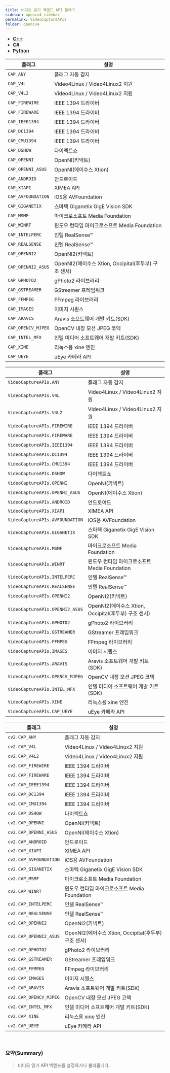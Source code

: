 ```yaml
---
title: 비디오 읽기 백엔드 API 플래그
sidebar: opencv4_sidebar
permalink: VideoCaptureAPIs
folder: opencv4
---
```


<ul id="profileTabs" class="nav nav-tabs">
    <li class="active"><a class="noCrossRef" href="#L1" data-toggle="tab" style="width: 100px; text-align: center; font-weight: 600; font-size: 15px;">C++</a></li>
    <li><a class="noCrossRef" href="#L2" data-toggle="tab" style="width: 100px; text-align: center; font-weight: 600; font-size: 15px;">C#</a></li>
    <li><a class="noCrossRef" href="#L3" data-toggle="tab" style="width: 100px; text-align: center; font-weight: 600; font-size: 15px;">Python</a></li>
</ul>

<div class="tab-content">
<div role="tabpanel" class="tab-pane active" id="L1" markdown="1">

| 플래그             | 설명                                                             |
| ----------------- | ---------------------------------------------------------------- | 
| `CAP_ANY` | 플래그 자동 감지 |
| `CAP_V4L` | Video4Linux / Video4Linux2 지원 |
| `CAP_V4L2` | Video4Linux / Video4Linux2 지원 |
| `CAP_FIREWIRE` | IEEE 1394 드라이버 |
| `CAP_FIREWARE` | IEEE 1394 드라이버 |
| `CAP_IEEE1394` | IEEE 1394 드라이버 |
| `CAP_DC1394` | IEEE 1394 드라이버 |
| `CAP_CMU1394` | IEEE 1394 드라이버 |
| `CAP_DSHOW` | 다이렉트쇼 |
| `CAP_OPENNI` | OpenNI(키넥트) |
| `CAP_OPENNI_ASUS` | OpenNI(에이수스 Xtion) |
| `CAP_ANDROID` | 안드로이드 |
| `CAP_XIAPI` | XIMEA API |
| `CAP_AVFOUNDATION` | iOS용 AVFoundation |
| `CAP_GIGANETIX` | 스마텍 Giganetix GigE Vision SDK |
| `CAP_MSMF` | 마이크로소프트 Media Foundation |
| `CAP_WINRT` | 윈도우 런타임 마이크로소프트 Media Foundation |
| `CAP_INTELPERC` | 인텔 RealSense™ |
| `CAP_REALSENSE` | 인텔 RealSense™ |
| `CAP_OPENNI2` | OpenNI2(키넥트) |
| `CAP_OPENNI2_ASUS` | OpenNI2(에이수스 Xtion, Occipital(후두부) 구조 센서) |
| `CAP_GPHOTO2` | gPhoto2 라이브러리 |
| `CAP_GSTREAMER` | GStreamer 프레임워크 |
| `CAP_FFMPEG` | FFmpeg 라이브러리 |
| `CAP_IMAGES` | 이미지 시퀀스 |
| `CAP_ARAVIS` | Aravis 소프트웨어 개발 키트(SDK) |
| `CAP_OPENCV_MJPEG` | OpenCV 내장 모션 JPEG 코덱 |
| `CAP_INTEL_MFX` | 인텔 미디어 소프트웨어 개발 키트(SDK) |
| `CAP_XINE` | 리눅스용 xine 엔진 |
| `CAP_UEYE` | uEye 카메라 API |

</div>

<div role="tabpanel" class="tab-pane" id="L2" markdown="1">

| 플래그             | 설명                                                             |
| ----------------- | ---------------------------------------------------------------- | 
| `VideoCaptureAPIs.ANY` | 플래그 자동 감지 |
| `VideoCaptureAPIs.V4L` | Video4Linux / Video4Linux2 지원 |
| `VideoCaptureAPIs.V4L2` | Video4Linux / Video4Linux2 지원 |
| `VideoCaptureAPIs.FIREWIRE` | IEEE 1394 드라이버 |
| `VideoCaptureAPIs.FIREWARE` | IEEE 1394 드라이버 |
| `VideoCaptureAPIs.IEEE1394` | IEEE 1394 드라이버 |
| `VideoCaptureAPIs.DC1394` | IEEE 1394 드라이버 |
| `VideoCaptureAPIs.CMU1394` | IEEE 1394 드라이버 |
| `VideoCaptureAPIs.DSHOW` | 다이렉트쇼 |
| `VideoCaptureAPIs.OPENNI` | OpenNI(키넥트) |
| `VideoCaptureAPIs.OPENNI_ASUS` | OpenNI(에이수스 Xtion) |
| `VideoCaptureAPIs.ANDROID` | 안드로이드 |
| `VideoCaptureAPIs.XIAPI` | XIMEA API |
| `VideoCaptureAPIs.AVFOUNDATION` | iOS용 AVFoundation |
| `VideoCaptureAPIs.GIGANETIX` | 스마텍 Giganetix GigE Vision SDK |
| `VideoCaptureAPIs.MSMF` | 마이크로소프트 Media Foundation |
| `VideoCaptureAPIs.WINRT` | 윈도우 런타임 마이크로소프트 Media Foundation |
| `VideoCaptureAPIs.INTELPERC` | 인텔 RealSense™ |
| `VideoCaptureAPIs.REALSENSE` | 인텔 RealSense™ |
| `VideoCaptureAPIs.OPENNI2` | OpenNI2(키넥트) |
| `VideoCaptureAPIs.OPENNI2_ASUS` | OpenNI2(에이수스 Xtion, Occipital(후두부) 구조 센서) |
| `VideoCaptureAPIs.GPHOTO2` | gPhoto2 라이브러리 |
| `VideoCaptureAPIs.GSTREAMER` | GStreamer 프레임워크 |
| `VideoCaptureAPIs.FFMPEG` | FFmpeg 라이브러리 |
| `VideoCaptureAPIs.IMAGES` | 이미지 시퀀스 |
| `VideoCaptureAPIs.ARAVIS` | Aravis 소프트웨어 개발 키트(SDK) |
| `VideoCaptureAPIs.OPENCV_MJPEG` | OpenCV 내장 모션 JPEG 코덱 |
| `VideoCaptureAPIs.INTEL_MFX` | 인텔 미디어 소프트웨어 개발 키트(SDK) |
| `VideoCaptureAPIs.XINE` | 리눅스용 xine 엔진 |
| `VideoCaptureAPIs.CAP_UEYE` | uEye 카메라 API |

</div>

<div role="tabpanel" class="tab-pane" id="L3" markdown="1">

| 플래그             | 설명                                                             |
| ----------------- | ---------------------------------------------------------------- | 
| `cv2.CAP_ANY` | 플래그 자동 감지 |
| `cv2.CAP_V4L` | Video4Linux / Video4Linux2 지원 |
| `cv2.CAP_V4L2` | Video4Linux / Video4Linux2 지원 |
| `cv2.CAP_FIREWIRE` | IEEE 1394 드라이버 |
| `cv2.CAP_FIREWARE` | IEEE 1394 드라이버 |
| `cv2.CAP_IEEE1394` | IEEE 1394 드라이버 |
| `cv2.CAP_DC1394` | IEEE 1394 드라이버 |
| `cv2.CAP_CMU1394` | IEEE 1394 드라이버 |
| `cv2.CAP_DSHOW` | 다이렉트쇼 |
| `cv2.CAP_OPENNI` | OpenNI(키넥트) |
| `cv2.CAP_OPENNI_ASUS` | OpenNI(에이수스 Xtion) |
| `cv2.CAP_ANDROID` | 안드로이드 |
| `cv2.CAP_XIAPI` | XIMEA API |
| `cv2.CAP_AVFOUNDATION` | iOS용 AVFoundation |
| `cv2.CAP_GIGANETIX` | 스마텍 Giganetix GigE Vision SDK |
| `cv2.CAP_MSMF` | 마이크로소프트 Media Foundation |
| `cv2.CAP_WINRT` | 윈도우 런타임 마이크로소프트 Media Foundation |
| `cv2.CAP_INTELPERC` | 인텔 RealSense™ |
| `cv2.CAP_REALSENSE` | 인텔 RealSense™ |
| `cv2.CAP_OPENNI2` | OpenNI2(키넥트) |
| `cv2.CAP_OPENNI2_ASUS` | OpenNI2(에이수스 Xtion, Occipital(후두부) 구조 센서) |
| `cv2.CAP_GPHOTO2` | gPhoto2 라이브러리 |
| `cv2.CAP_GSTREAMER` | GStreamer 프레임워크 |
| `cv2.CAP_FFMPEG` | FFmpeg 라이브러리 |
| `cv2.CAP_IMAGES` | 이미지 시퀀스 |
| `cv2.CAP_ARAVIS` | Aravis 소프트웨어 개발 키트(SDK) |
| `cv2.CAP_OPENCV_MJPEG` | OpenCV 내장 모션 JPEG 코덱 |
| `cv2.CAP_INTEL_MFX` | 인텔 미디어 소프트웨어 개발 키트(SDK) |
| `cv2.CAP_XINE` | 리눅스용 xine 엔진 |
| `cv2.CAP_UEYE` | uEye 카메라 API |

</div>
</div>

<br>

### 요약(Summary)

> 비디오 읽기 API 백엔드를 설정하거나 불러옵니다.